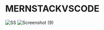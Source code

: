 # MERNSTACKVSCODE
![SS](https://github.com/user-attachments/assets/ec835907-0581-4e65-9477-5f1c7e88e4b3)
![Screenshot (9)](https://github.com/user-attachments/assets/00888cd5-e841-4217-a34e-2a66b3b6bbc0)
